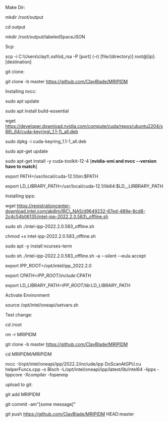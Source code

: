 Make Dir:

mkdir /root/output

cd output

mkdir /root/output/labeledSpaceJSON





Scp:

scp -i C:\\Users\\clayt\\.ssh\\id\_rsa -P \[port] (-r) \[file/(directory)] root@\[ip]:\[destination]





git clone:

git clone -b master https://github.com/ClayBlade/MRIPIDM





Installing nvcc:

sudo apt update

sudo apt install build-essential

wget https://developer.download.nvidia.com/compute/cuda/repos/ubuntu2204/x86\_64/cuda-keyring\_1.1-1\_all.deb

sudo dpkg -i cuda-keyring\_1.1-1\_all.deb

sudo apt-get update

sudo apt-get install -y cuda-toolkit-12-4 \[**nvidia-smi and nvcc --version have to match**]

export PATH=/usr/local/cuda-12.1/bin:$PATH

export LD\_LIBRARY\_PATH=/usr/local/cuda-12.1/lib64:$LD\_\_LIRBRARY\_PATH





Installing ipps:

wget https://registrationcenter-download.intel.com/akdlm/IRC\_NAS/d9649232-67ed-489e-8cd8-2c4c54b06135/intel-ipp-2022.2.0.583\_offline.sh

sudo sh ./intel-ipp-2022.2.0.583\_offline.sh

chmod +x intel-ipp-2022.2.0.583\_offline.sh

sudo apt -y install ncurses-term

sudo sh ./intel-ipp-2022.2.0.583\_offline.sh -a --silent --eula accept

export IPP\_ROOT=/opt/intel/ipp\_2022.2.0

export CPATH=$IPP\_ROOT/include:$CPATH

export LD\_LIBRARY\_PATH=$IPP\_ROOT/lib:$LD\_LIBRARY\_PATH





Activate Environment

source /opt/intel/oneapi/setvars.sh





Test change:

cd /root

rm -r MRIPIDM

git clone -b master https://github.com/ClayBlade/MRIPIDM 

cd MRIPIDM/MRIPIDM

nvcc -I/opt/intel/oneapi/ipp/2022.2/include/ipp DoScanAtGPU.cu helperFuncs.cpp -o Bloch -L/opt/intel/oneapi/ipp/latest/lib/intel64 -lipps -lippcore -Xcompiler -fopenmp



upload to git:

git add MRIPIDM

git commit -am"\[some message]"

git push https://github.com/ClayBlade/MRIPIDM HEAD:master

